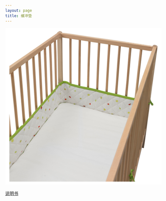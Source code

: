 ```yaml
---
layout: page
title: 缓冲垫
---
```


![](/attachments/0117539_PE272607_S5.JPG)

[说明书](/attachments/tuo-wa-huan-chong-dian__AA-813067-1_pub.pdf)
